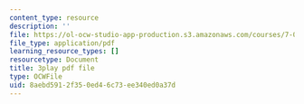 ```yaml
---
content_type: resource
description: ''
file: https://ol-ocw-studio-app-production.s3.amazonaws.com/courses/7-01sc-fundamentals-of-biology-fall-2011/8aebd5912f350ed46c73ee340ed0a37d_LvLbaVW84nE.pdf
file_type: application/pdf
learning_resource_types: []
resourcetype: Document
title: 3play pdf file
type: OCWFile
uid: 8aebd591-2f35-0ed4-6c73-ee340ed0a37d
---
```

